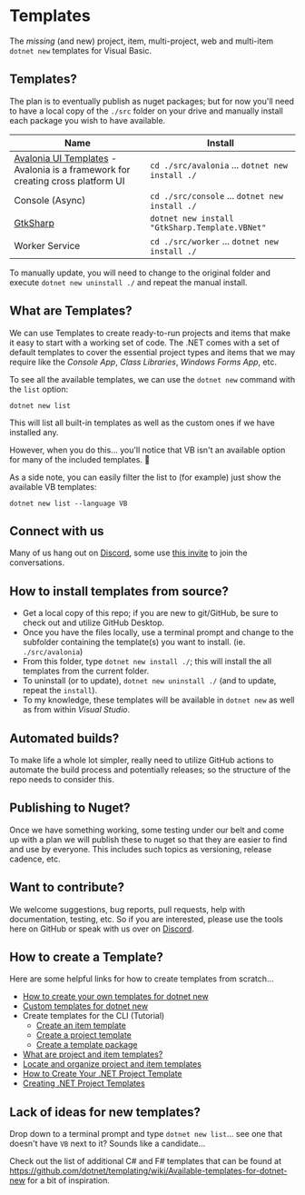 # Templates

The *missing* (and new) project, item, multi-project, web and multi-item `dotnet new` templates for Visual Basic.

## Templates?

The plan is to eventually publish as nuget packages; but for now you'll need to have a local copy of the `./src` folder on your drive and manually install each package you wish to have available.

| Name | Install |
|---|---|
| [Avalonia UI Templates](https://github.com/AvaloniaUI/Avalonia) - Avalonia is a framework for creating cross platform UI | `cd ./src/avalonia` ... `dotnet new install ./` |
| Console (Async) | `cd ./src/console` ... `dotnet new install ./` |
| [GtkSharp](https://github.com/GtkSharp/GtkSharp) | `dotnet new install "GtkSharp.Template.VBNet"` |
| Worker Service | `cd ./src/worker` ... `dotnet new install ./` |

To manually update, you will need to change to the original folder and execute `dotnet new uninstall ./` and repeat the manual install.

## What are Templates?

We can use Templates to create ready-to-run projects and items that make it easy to start with a working set of code. The .NET comes with a set of default templates to cover the essential project types and items that we may require like the *Console App*, *Class Libraries*, *Windows Forms App*, etc.

To see all the available templates, we can use the `dotnet new` command with the `list` option:

`dotnet new list`

This will list all built-in templates as well as the custom ones if we have installed any.

However, when you do this... you'll notice that VB isn't an available option for many of the included templates. 🤔

As a side note, you can easily filter the list to (for example) just show the available VB templates:

`dotnet new list --language VB`

## Connect with us

Many of us hang out on [Discord](https://discord.gg/Y8EH5fF6WG), some use [this invite](https://discord.gg/Y8EH5fF6WG) to join the conversations.

## How to install templates from source?

- Get a local copy of this repo; if you are new to git/GitHub, be sure to check out and utilize GitHub Desktop.
- Once you have the files locally, use a terminal prompt and change to the subfolder containing the template(s) you want to install. (ie. `./src/avalonia`)
- From this folder, type `dotnet new install ./`; this will install the all templates from the current folder.
- To uninstall (or to update), `dotnet new uninstall ./` (and to update, repeat the `install`).
- To my knowledge, these templates will be available in `dotnet new` as well as from within *Visual Studio*.

## Automated builds?

To make life a whole lot simpler, really need to utilize GitHub actions to automate the build process and potentially releases; so the structure of the repo needs to consider this.

## Publishing to Nuget?

Once we have something working, some testing under our belt and come up with a plan we will publish these to nuget so that they are easier to find and use by everyone. This includes such topics as versioning, release cadence, etc.

## Want to contribute?

We welcome suggestions, bug reports, pull requests, help with documentation, testing, etc. So if you are interested, please use the tools here on GitHub or speak with us over on [Discord](https://discord.gg/Y8EH5fF6WG).

## How to create a Template?

Here are some helpful links for how to create templates from scratch...

- [How to create your own templates for dotnet new](https://devblogs.microsoft.com/dotnet/how-to-create-your-own-templates-for-dotnet-new/)
- [Custom templates for dotnet new](https://learn.microsoft.com/en-us/dotnet/core/tools/custom-templates)
- Create templates for the CLI (Tutorial)
  - [Create an item template](https://learn.microsoft.com/en-us/dotnet/core/tutorials/cli-templates-create-item-template)
  - [Create a project template](https://learn.microsoft.com/en-us/dotnet/core/tutorials/cli-templates-create-project-template)
  - [Create a template package](https://learn.microsoft.com/en-us/dotnet/core/tutorials/cli-templates-create-template-package?pivots=dotnet-8-0)
- [What are project and item templates?](https://learn.microsoft.com/en-us/visualstudio/ide/creating-project-and-item-templates?view=vs-2022)
- [Locate and organize project and item templates](https://learn.microsoft.com/en-us/visualstudio/ide/how-to-locate-and-organize-project-and-item-templates?view=vs-2022)
- [How to Create Your .NET Project Template](https://auth0.com/blog/create-dotnet-project-template/)
- [Creating .NET Project Templates](https://code-maze.com/dotnet-project-templates-creation/)

## Lack of ideas for new templates?

Drop down to a terminal prompt and type `dotnet new list`... see one that doesn't have `VB` next to it? Sounds like a candidate...

Check out the list of additional C# and F# templates that can be found at <https://github.com/dotnet/templating/wiki/Available-templates-for-dotnet-new> for a bit of inspiration.
